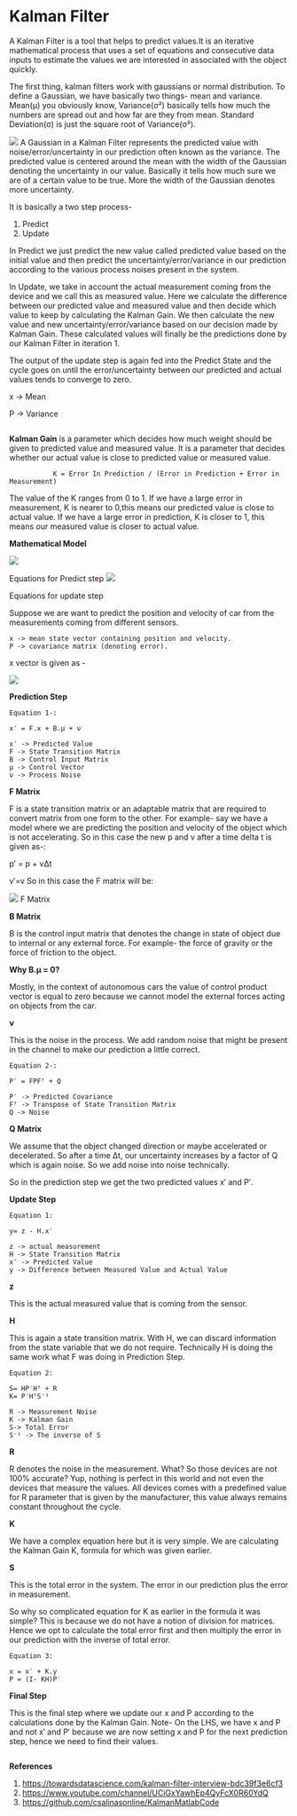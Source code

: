 # Kalman Filter

A Kalman Filter is a tool that helps to predict values.It is an iterative mathematical process that uses a set of equations and consecutive data inputs to estimate the values we are interested in associated with the object quickly.

The first thing, kalman filters work with gaussians or normal distribution. To define a Gaussian, we have basically two things- mean and variance. 
Mean(μ) you obviously know, Variance(σ²) basically tells how much the numbers are spread out and how far are they from mean. Standard Deviation(σ) is just the square root of Variance(σ²).

<img src ="https://github.com/sona-19/KalmanFilter/blob/master/images/index.jpeg">
A Gaussian in a Kalman Filter represents the predicted value with noise/error/uncertainty in our prediction often known as the variance. The predicted value is centered around the mean with the width of the Gaussian denoting the uncertainty in our value. Basically it tells how much sure we are of a certain value to be true. More the width of the Gaussian denotes more uncertainty.

 It is basically a two step process-
1. Predict
2. Update

In Predict we just predict the new value called predicted value based on the initial value and then predict the uncertainty/error/variance in our prediction according to the various process noises present in the system.

In Update, we take in account the actual measurement coming from the device and we call this as measured value. Here we calculate the difference between our predicted value and measured value and then decide which value to keep by calculating the Kalman Gain. We then calculate the new value and new uncertainty/error/variance based on our decision made by Kalman Gain. These calculated values will finally be the predictions done by our Kalman Filter in iteration 1.

The output of the update step is again fed into the Predict State and the cycle goes on until the error/uncertainty between our predicted and actual values tends to converge to zero.

x -> Mean

P -> Variance

<img src = "" >


<b>Kalman Gain</b> is a parameter which decides how much weight should be given to predicted value and measured value. It is a parameter that decides whether our actual value is close to predicted value or measured value.
               
               K = Error In Prediction / (Error in Prediction + Error in Measurement)

The value of the K ranges from 0 to 1. If we have a large error in measurement, K is nearer to 0,this means our predicted value is close to actual value. If we have a large error in prediction, K is closer to 1, this means our measured value is closer to actual value.



<b>Mathematical Model</b>

<img src = "https://github.com/sona-19/KalmanFilter/blob/master/images/prediction.jpeg" >

Equations for Predict step
<img src = "https://github.com/sona-19/KalmanFilter/blob/master/images/update.jpeg">


Equations for update step


Suppose we are want to predict the position and velocity of car from the measurements coming from different sensors.

    x -> mean state vector containing position and velocity.
    P -> covariance matrix (denoting error).
    
    
 x vector is given as - 
 
 
 <img src = "https://github.com/sona-19/KalmanFilter/blob/master/images/xvector.gif">
    
 <b>Prediction Step</b>

    Equation 1-:

    x′ = F.x + B.μ + ν

    x′ -> Predicted Value
    F -> State Transition Matrix
    B -> Control Input Matrix
    μ -> Control Vector
    ν -> Process Noise

<b>F Matrix</b>

F is a state transition matrix or an adaptable matrix that are required to convert matrix from one form to the other. For example- say we have a model where we are predicting the position and velocity of the object which is not accelerating. So in this case the new p and v after a time delta t is given as-:

p′ = p + vΔt

v′=v
So in this case the F matrix will be:


<img src = "https://github.com/sona-19/KalmanFilter/blob/master/images/Fmatrix.gif">
F Matrix


<b>B Matrix</b>

B is the control input matrix that denotes the change in state of object due to internal or any external force. For example- the force of gravity or the force of friction to the object.

<b>Why B.μ = 0?</b>

Mostly, in the context of autonomous cars the value of control product vector is equal to zero because we cannot model the external forces acting on objects from the car.


<b>ν</b>

This is the noise in the process. We add random noise that might be present in the channel to make our prediction a little correct.


    Equation 2-:

    P′ = FPFᵀ + Q

    P′ -> Predicted Covariance
    Fᵀ -> Transpose of State Transition Matrix
    Q -> Noise

<b>Q Matrix</b>

We assume that the object changed direction or maybe accelerated or decelerated. So after a time Δt, our uncertainty increases by a factor of Q which is again noise. So we add noise into noise technically.

So in the prediction step we get the two predicted values x′ and P′.


<b>Update Step</b>

    Equation 1:

    y= z - H.x′

    z -> actual measurement
    H -> State Transition Matrix
    x′ -> Predicted Value
    y -> Difference between Measured Value and Actual Value

<b>z</b>

This is the actual measured value that is coming from the sensor.

<b>H</b>

This is again a state transition matrix. With H, we can discard information from the state variable that we do not require. Technically H is doing the same work what F was doing in Prediction Step.

    Equation 2:

    S= HP′Hᵀ + R
    K= P′HᵀS⁻¹

    R -> Measurement Noise
    K -> Kalman Gain
    S-> Total Error
    S⁻¹ -> The inverse of S

<b>R</b>

R denotes the noise in the measurement. What? So those devices are not 100% accurate? Yup, nothing is perfect in this world and not even the devices that measure the values. All devices comes with a predefined value for R parameter that is given by the manufacturer, this value always remains constant throughout the cycle.

<b>K</b>

We have a complex equation here but it is very simple. We are calculating the Kalman Gain K, formula for which was given earlier.


<b>S</b>

This is the total error in the system. The error in our prediction plus the error in measurement.

So why so complicated equation for K as earlier in the formula it was simple?
This is because we do not have a notion of division for matrices. Hence we opt to calculate the total error first and then multiply the error in our prediction with the inverse of total error.

    Equation 3:

    x = x′ + K.y
    P = (I- KH)P′

<b>Final Step</b>

This is the final step where we update our x and P according to the calculations done by the Kalman Gain. Note- On the LHS, we have x and P and not x′ and P′ because we are now setting x and P for the next prediction step, hence we need to find their values.



<img src = "">

<b>References</b>

1. https://towardsdatascience.com/kalman-filter-interview-bdc39f3e6cf3
2. https://www.youtube.com/channel/UCiGxYawhEp4QyFcX0R60YdQ
3. https://github.com/csalinasonline/KalmanMatlabCode
